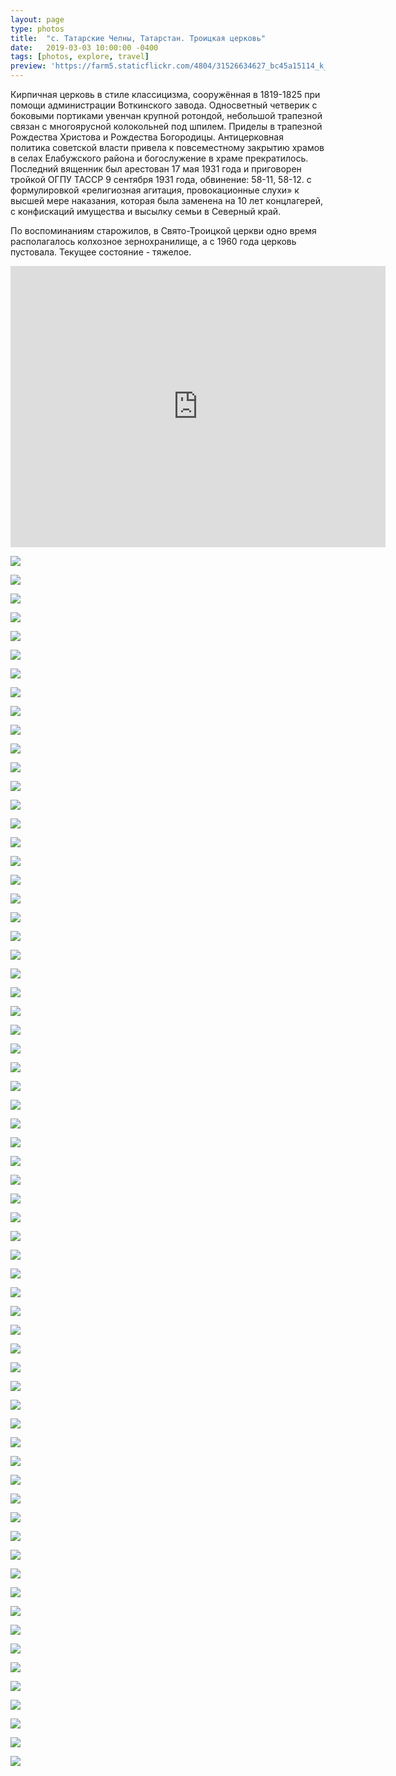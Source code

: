 ```yaml
---
layout: page
type: photos
title:  "с. Татарские Челны, Татарстан. Троицкая церковь"
date:   2019-03-03 10:00:00 -0400
tags: [photos, explore, travel]
preview: 'https://farm5.staticflickr.com/4804/31526634627_bc45a15114_k_d.jpg'
---
```


Кирпичная церковь в стиле классицизма, сооружённая в 1819-1825 при помощи администрации Воткинского завода. Односветный четверик с боковыми портиками увенчан крупной ротондой, небольшой трапезной связан с многоярусной колокольней под шпилем. Приделы в трапезной Рождества Христова и Рождества Богородицы. Антицерковная политика советской власти привела к повсеместному закрытию храмов в селах Елабужского района и богослужение в храме прекратилось. Последний вященник был арестован 17 мая 1931 года и приговорен тройкой ОГПУ ТАССР 9 сентября 1931 года, обвинение: 58-11, 58-12. с формулировкой «религиозная агитация, провокационные слухи» к высшей мере наказания, которая была заменена на 10 лет концлагерей, с конфискаций имущества и высылку семьи в Северный край.

По воспоминаниям старожилов, в Свято-Троицкой церкви одно время располагалось колхозное зернохранилище, а с 1960 года церковь пустовала. Текущее состояние - тяжелое.

<iframe src="https://www.google.com/maps/embed?pb=!1m14!1m12!1m3!1d1435.6483822617909!2d52.220124386560435!3d55.85825372645982!2m3!1f0!2f0!3f0!3m2!1i1024!2i768!4f13.1!5e1!3m2!1sru!2sca!4v1551647800756" width="600" height="450" frameborder="0" style="border:0" allowfullscreen="" class="post-map"></iframe>

![](https://farm8.staticflickr.com/7877/44649555400_52539cfd39_k.jpg)

![](https://farm5.staticflickr.com/4873/46466454741_2b4b5a282c_k.jpg)

![](https://farm8.staticflickr.com/7862/44649556290_364cf42b9a_k.jpg)

![](https://farm5.staticflickr.com/4899/31526629987_a959e200b3_k.jpg)

![](https://farm5.staticflickr.com/4878/44649557740_91c6d4099c_k.jpg)

![](https://farm5.staticflickr.com/4841/44649558830_28ff2c12c2_k.jpg)

![](https://farm8.staticflickr.com/7883/44649559510_201777dde6_k.jpg)

![](https://farm5.staticflickr.com/4804/31526634627_bc45a15114_k.jpg)

![](https://farm8.staticflickr.com/7803/31526635987_a4b8d403e6_k.jpg)

![](https://farm5.staticflickr.com/4836/44649561250_b061c0525b_k.jpg)

![](https://farm8.staticflickr.com/7871/44649562060_6e0578ac11_k.jpg)

![](https://farm8.staticflickr.com/7829/44649563390_d6a6a9fb31_k.jpg)

![](https://farm5.staticflickr.com/4889/44649565430_10b86ef772_k.jpg)

![](https://farm5.staticflickr.com/4869/44649567140_c07e3fd2f9_k.jpg)

![](https://farm8.staticflickr.com/7887/44649568790_aac6c2bbe5_k.jpg)

![](https://farm5.staticflickr.com/4831/44649570270_b234689dd5_k.jpg)

![](https://farm8.staticflickr.com/7815/44649571540_64737ba630_k.jpg)

![](https://farm8.staticflickr.com/7872/44649572770_547d28a3eb_k.jpg)

![](https://farm8.staticflickr.com/7810/44649574410_6d98db17de_k.jpg)

![](https://farm8.staticflickr.com/7891/44649551990_7de062c45d_k.jpg)

![](https://farm8.staticflickr.com/7900/44649575580_cb2bee1c05_k.jpg)

![](https://farm8.staticflickr.com/7806/44649577080_ea3e451128_k.jpg)

![](https://farm5.staticflickr.com/4873/46466473661_eb67ffd5fe_k.jpg)

![](https://farm5.staticflickr.com/4902/46466475021_6de01ff896_k.jpg)

![](https://farm5.staticflickr.com/4885/45553595245_36f09a9658_k.jpg)

![](https://farm8.staticflickr.com/7896/46466477751_2a93b62f88_k.jpg)

![](https://farm5.staticflickr.com/4872/45553596725_48b5767024_k.jpg)

![](https://farm8.staticflickr.com/7824/45553597995_73efc3c19f_k.jpg)

![](https://farm5.staticflickr.com/4895/46466481581_c6aa840ac4_k.jpg)

![](https://farm5.staticflickr.com/4860/45553599855_aec79981f0_k.jpg)

![](https://farm5.staticflickr.com/4909/46466483941_19b88145a5_k.jpg)

![](https://farm5.staticflickr.com/4825/46466485051_9719525e2b_k.jpg)

![](https://farm8.staticflickr.com/7831/45553602955_26ce6809c2_k.jpg)

![](https://farm8.staticflickr.com/7885/45743033794_eca00afae9_k.jpg)

![](https://farm5.staticflickr.com/4899/44649590920_39296bd283_k.jpg)

![](https://farm8.staticflickr.com/7916/45743035914_75399bb0cd_k.jpg)

![](https://farm5.staticflickr.com/4829/44649592550_055a2c6bc5_k.jpg)

![](https://farm5.staticflickr.com/4902/44649592960_8a7063fd32_k.jpg)

![](https://farm5.staticflickr.com/4820/45743038314_ff7c368b7f_k.jpg)

![](https://farm5.staticflickr.com/4879/44649594250_6f6ab97a27_k.jpg)

![](https://farm8.staticflickr.com/7858/45743039354_53d6d0a77e_k.jpg)

![](https://farm8.staticflickr.com/7869/44649595090_ab7030c525_k.jpg)

![](https://farm5.staticflickr.com/4868/44649595760_a28c2155de_k.jpg)

![](https://farm8.staticflickr.com/7819/45743040554_4e6e7eb5d3_k.jpg)

![](https://farm5.staticflickr.com/4850/45743041084_aac555f4a1_k.jpg)

![](https://farm8.staticflickr.com/7915/44649596990_1e87cf65e8_k.jpg)

![](https://farm8.staticflickr.com/7866/45743042024_290854a5d3_k.jpg)

![](https://farm5.staticflickr.com/4831/44649598350_0712657fdd_k.jpg)

![](https://farm5.staticflickr.com/4886/44649598710_3e141c373a_k.jpg)

![](https://farm5.staticflickr.com/4827/44649599220_bdbb38ef20_k.jpg)

![](https://farm8.staticflickr.com/7911/45553605015_f65bfd3638_k.jpg)

![](https://farm8.staticflickr.com/7896/32593853688_278135be99_k.jpg)

![](https://farm8.staticflickr.com/7810/45553605625_daaa132000_k.jpg)

![](https://farm8.staticflickr.com/7907/32593854548_306e47a811_k.jpg)

![](https://farm8.staticflickr.com/7830/44649602620_5a76601f43_k.jpg)

![](https://farm8.staticflickr.com/7891/46466453841_02828bc3a8_k.jpg)

![](https://farm5.staticflickr.com/4812/44649555040_bbde9770d0_k.jpg)

![](https://farm8.staticflickr.com/7834/46466453261_e55118cb54_k.jpg)

![](https://farm8.staticflickr.com/7832/44649554380_3f0a574c53_k.jpg)

![](https://farm8.staticflickr.com/7809/46466452541_80547181dc_k.jpg)

![](https://farm8.staticflickr.com/7867/44649553760_40dd1268d5_k.jpg)

![](https://farm5.staticflickr.com/4821/46466451791_95dad06b9b_k.jpg)

![](https://farm5.staticflickr.com/4854/44649552950_189a70ca5d_k.jpg)

![](https://farm8.staticflickr.com/7802/46466451121_e64642ebe2_k.jpg)

![](https://farm5.staticflickr.com/4879/46466450091_29cfcc4ba8_k.jpg)
